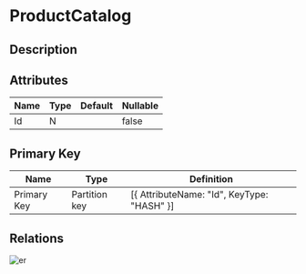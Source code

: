 # ProductCatalog

## Description

## Attributes

| Name | Type | Default | Nullable |
| ---- | ---- | ------- | -------- |
| Id | N |  | false |

## Primary Key

| Name | Type | Definition |
| ---- | ---- | ---------- |
| Primary Key | Partition key | [{ AttributeName: "Id", KeyType: "HASH" }] |

## Relations

![er](ProductCatalog.svg)
